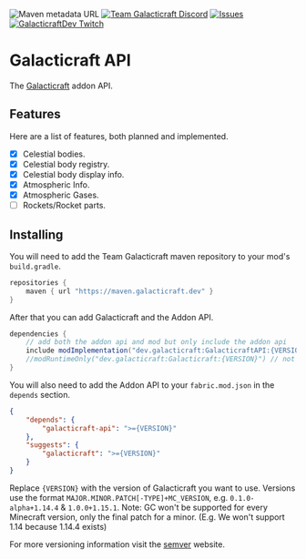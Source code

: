 ![Maven metadata URL](https://img.shields.io/maven-metadata/v?metadataUrl=https%3A%2F%2Fmaven.galacticraft.dev%2Fdev%2Fgalacticraft%2FGalacticraftAPI%2Fmaven-metadata.xml&style=flat-square)
[![Team Galacticraft Discord](https://img.shields.io/discord/775251052517523467.svg?colorB=7289DA&label=discord&style=flat-square)](https://discord.gg/n3QqhMYyFK)
[![Issues](https://img.shields.io/github/issues/TeamGalacticraft/GalacticraftAPI?style=flat-square)](https://github.com/TeamGalacticraft/GalacticraftAPI/issues)
[![GalacticraftDev Twitch](https://img.shields.io/twitch/status/galacticraftdev.svg?style=flat-square)](https://twitch.tv/GalacticraftDev)
# Galacticraft API
The [Galacticraft](https://github.com/TeamGalacticraft/Galacticraft) addon API.

## Features
Here are a list of features, both planned and implemented.

* [x] Celestial bodies.
* [x] Celestial body registry.
* [x] Celestial body display info.
* [x] Atmospheric Info.
* [x] Atmospheric Gases.
* [ ] Rockets/Rocket parts.

## Installing
You will need to add the Team Galacticraft maven repository to your mod's `build.gradle`.

```groovy
repositories {
    maven { url "https://maven.galacticraft.dev" }
}
```

After that you can add Galacticraft and the Addon API.

```groovy
dependencies {
    // add both the addon api and mod but only include the addon api 
    include modImplementation("dev.galacticraft:GalacticraftAPI:{VERSION}")
    //modRuntimeOnly("dev.galacticraft:Galacticraft:{VERSION}") // not up yet
}
```

You will also need to add the Addon API to your `fabric.mod.json` in the `depends` section.
```json
{
    "depends": {
        "galacticraft-api": ">={VERSION}"
    },
    "suggests": {
        "galacticraft": ">={VERSION}"
    }
}
```

Replace `{VERSION}` with the version of Galacticraft you want to use. Versions use the format `MAJOR.MINOR.PATCH[-TYPE]+MC_VERSION`, e.g. `0.1.0-alpha+1.14.4` & `1.0.0+1.15.1`. Note: GC won't be supported for every Minecraft version, only the final patch for a minor. (E.g. We won't support 1.14 because 1.14.4 exists)

For more versioning information visit the [semver](https://semver.org/) website.
